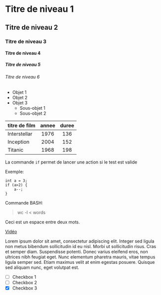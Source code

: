 # Titre de niveau 1

## Titre de niveau 2

### Titre de niveau 3

#### Titre de niveau 4

##### Titre de niveau 5

###### Titre de niveau 6

- Objet 1
- Objet 2
- Objet 3
  - Sous-objet 1
  - Sous-objet 2

| titre de film | annee | duree |
| ------------- | :---: | :---: |
| Interstellar  | 1976  |  136  |
| Inception     | 2004  |  152  |
| Titanic       | 1968  |  198  |

La commande `if` permet de lancer une action si le test est valide

Exemple:

```
int a = 3;
if (a>2) {
    a--;
}
```

Commande BASH:

>wc -l < words

Ceci est un espace entre deux&nbsp;mots.

[Vidéo](https://www.youtube.com/watch?v=Q_W5sBmYrdo)

Lorem ipsum dolor sit amet, consectetur adipiscing elit. Integer sed ligula non metus bibendum sollicitudin id eu nisl. Morbi ut sollicitudin risus. Cras et semper diam. Suspendisse potenti. Donec varius eleifend eros, non ultrices nibh feugiat eget. Nunc elementum pharetra mauris, vitae tempus ligula semper sed. Etiam maximus velit at enim egestas posuere. Quisque sed aliquam nunc, eget volutpat est.

- [ ] Checkbox 1
- [ ] Checkbox 2
- [x] Checkbox 3